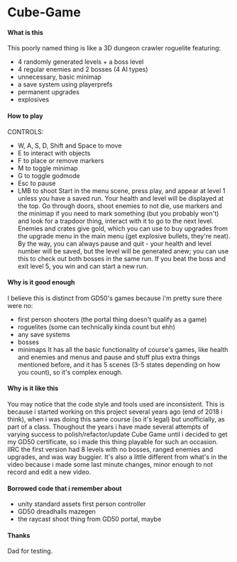 # Cube-Game
#### What is this
This poorly named thing is like a 3D dungeon crawler roguelite featuring:
- 4 randomly generated levels + a boss level
- 4 regular enemies and 2 bosses (4 AI types)
- unnecessary, basic minimap
- a save system using playerprefs
- permanent upgrades
- explosives

#### How to play
CONTROLS:
- W, A, S, D, Shift and Space to move
- E to interact with objects
- F to place or remove markers
- M to toggle minimap
- G to toggle godmode
- Esc to pause
- LMB to shoot
Start in the menu scene, press play, and appear at level 1 unless you have a saved run. 
Your health and level will be displayed at the top. Go through doors, shoot enemies to not die, use markers and the minimap if
you need to mark something (but you probably won't) and look for a trapdoor thing, interact with it to go to the next level.
Enemies and crates give gold, which you can use to buy upgrades from the upgrade menu in the main menu (get explosive bullets,
they're neat). By the way, you can always pause and quit - your health and level number will be saved, but the level will be
generated anew; you can use this to check out both bosses in the same run. If you beat the boss and exit level 5, you win and can start a new run.

#### Why is it good enough
I believe this is distinct from GD50's games because i'm pretty sure there were no:
- first person shooters (the portal thing doesn't qualify as a game)
- roguelites (some can technically kinda count but ehh)
- any save systems
- bosses
- minimaps
It has all the basic functionality of course's games, like health and enemies and menus and pause and stuff plus
extra things mentioned before, and it has 5 scenes (3-5 states depending on how you count), so it's complex enough.

#### Why is it like this
You may notice that the code style and tools used are inconsistent. This is because i started working on this project
several years ago (end of 2018 i think), when i was doing this same course (so it's legal) but unofficially, as part of a class.
Thoughout the years i have made several attempts of varying success to polish/refactor/update Cube Game until i decided to get my 
GD50 certificate, so i made this thing playable for such an occasion. IIRC the first version had 8 levels with no bosses, ranged
enemies and upgrades, and was way buggier. It's also a little different from what's in the video because i made some last minute 
changes, minor enough to not record and edit a new video.

#### Borrowed code that i remember about
- unity standard assets first person controller
- GD50 dreadhalls mazegen
- the raycast shoot thing from GD50 portal, maybe

#### Thanks
Dad for testing.
